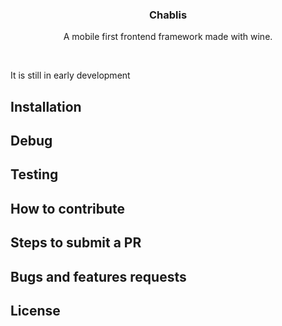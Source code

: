 <p align="center">
  <h3 align="center">Chablis</h3>

  <p align="center">
    A mobile first frontend framework made with wine.
</p>

<br>

It is still in early development

## Installation
## Debug
## Testing
## How to contribute
## Steps to submit a PR
## Bugs and features requests
## License
